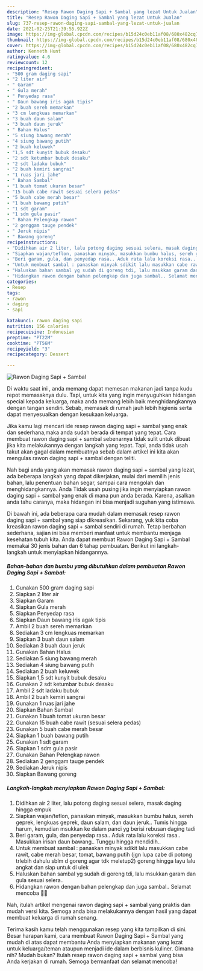 ```yaml
---
description: "Resep Rawon Daging Sapi + Sambal yang lezat Untuk Jualan"
title: "Resep Rawon Daging Sapi + Sambal yang lezat Untuk Jualan"
slug: 737-resep-rawon-daging-sapi-sambal-yang-lezat-untuk-jualan
date: 2021-02-25T21:39:55.922Z
image: https://img-global.cpcdn.com/recipes/b15d24c0eb11af08/680x482cq70/rawon-daging-sapi-sambal-foto-resep-utama.jpg
thumbnail: https://img-global.cpcdn.com/recipes/b15d24c0eb11af08/680x482cq70/rawon-daging-sapi-sambal-foto-resep-utama.jpg
cover: https://img-global.cpcdn.com/recipes/b15d24c0eb11af08/680x482cq70/rawon-daging-sapi-sambal-foto-resep-utama.jpg
author: Kenneth Hunt
ratingvalue: 4.6
reviewcount: 12
recipeingredient:
- "500 gram daging sapi"
- "2 liter air"
- " Garam"
- " Gula merah"
- " Penyedap rasa"
- " Daun bawang iris agak tipis"
- "2 buah sereh memarkan"
- "3 cm lengkuas memarkan"
- "3 buah daun salam"
- "3 buah daun jeruk"
- " Bahan Halus"
- "5 siung bawang merah"
- "4 siung bawang putih"
- "2 buah keluwek"
- "1,5 sdt kunyit bubuk desaku"
- "2 sdt ketumbar bubuk desaku"
- "2 sdt ladaku bubuk"
- "2 buah kemiri sangrai"
- "1 ruas jari jahe"
- " Bahan Sambal"
- "1 buah tomat ukuran besar"
- "15 buah cabe rawit sesuai selera pedas"
- "5 buah cabe merah besar"
- "1 buah bawang putih"
- "1 sdt garam"
- "1 sdm gula pasir"
- " Bahan Pelengkap rawon"
- "2 genggam tauge pendek"
- " Jeruk nipis"
- " Bawang goreng"
recipeinstructions:
- "Didihkan air 2 liter, lalu potong daging sesuai selera, masak daging hingga empuk"
- "Siapkan wajan/teflon, panaskan minyak, masukkan bumbu halus, sereh geprek, lengkuas geprek, daun salam, dan daun jeruk.. Tumis hingga harum, kemudian msukkan ke dalam panci yg berisi rebusan daging tadi"
- "Beri garam, gula, dan penyedap rasa.. Aduk rata lalu koreksi rasa.. Masukkan irisan daun bawang.. Tunggu hingga mendidih.."
- "Untuk membuat sambal : panaskan minyak sdikit lalu masukkan cabe rawit, cabe merah besar, tomat, bawang putih (jgn lupa cabe di potong trlebih dahulu sblm d goreng agar tdk meletup2) goreng hingga layu lalu angkat dan siap untuk di ulek"
- "Haluskan bahan sambal yg sudah di goreng tdi, lalu msukkan garam dan gula sesuai selera.."
- "Hidangkan rawon dengan bahan pelengkap dan juga sambal.. Selamat mencoba 🤤😍"
categories:
- Resep
tags:
- rawon
- daging
- sapi

katakunci: rawon daging sapi 
nutrition: 156 calories
recipecuisine: Indonesian
preptime: "PT22M"
cooktime: "PT56M"
recipeyield: "3"
recipecategory: Dessert

---
```



![Rawon Daging Sapi + Sambal](https://img-global.cpcdn.com/recipes/b15d24c0eb11af08/680x482cq70/rawon-daging-sapi-sambal-foto-resep-utama.jpg)

Di waktu  saat ini , anda memang dapat memesan makanan jadi tanpa kudu repot memasaknya dulu. Tapi, untuk kita yang ingin menyuguhkan hidangan special kepada keluarga, maka anda memang lebih baik menghidangkannya dengan tangan sendiri. Sebab, memasak di rumah jauh lebih higienis serta dapat menyesuaikan dengan kesukaan keluarga.

Jika kamu lagi mencari ide resep rawon daging sapi + sambal yang enak dan sederhana,maka anda sudah berada di tempat yang tepat. Cara membuat rawon daging sapi + sambal  sebenarnya tidak sulit untuk dibuat jika kita melakukannya dengan langkah yang tepat. Tapi, anda tidak usah takut akan gagal dalam membuatnya 
sebab dalam artikel ini kita akan mengulas rawon daging sapi + sambal dengan teliti.  



Nah bagi anda yang akan memasak rawon daging sapi + sambal yang lezat, ada beberapa langkah yang dapat dikerjakan, mulai dari memilih jenis bahan, lalu penentuan bahan segar, sampai cara mengolah dan menghidangkannya. Anda Tidak usah pusing jika ingin menyiapkan rawon daging sapi + sambal yang enak di mana pun anda berada. Karena, asalkan anda  tahu caranya, maka hidangan ini bisa menjadi suguhan yang istimewa.

Di bawah ini, ada beberapa cara mudah dalam memasak resep rawon daging sapi + sambal yang siap dikreasikan. Sekarang, yuk kita coba kreasikan rawon daging sapi + sambal sendiri di rumah. Tetap berbahan sederhana, sajian ini bisa memberi manfaat untuk membantu menjaga kesehatan tubuh kita. Anda dapat membuat Rawon Daging Sapi + Sambal memakai 30 jenis bahan dan 6 tahap pembuatan. Berikut ini langkah-langkah untuk menyiapkan hidangannya.

<!--inarticleads1-->

##### Bahan-bahan dan bumbu yang dibutuhkan dalam pembuatan Rawon Daging Sapi + Sambal:

1. Gunakan 500 gram daging sapi
1. Siapkan 2 liter air
1. Siapkan  Garam
1. Siapkan  Gula merah
1. Siapkan  Penyedap rasa
1. Siapkan  Daun bawang iris agak tipis
1. Ambil 2 buah sereh memarkan
1. Sediakan 3 cm lengkuas memarkan
1. Siapkan 3 buah daun salam
1. Sediakan 3 buah daun jeruk
1. Gunakan  Bahan Halus
1. Sediakan 5 siung bawang merah
1. Sediakan 4 siung bawang putih
1. Sediakan 2 buah keluwek
1. Siapkan 1,5 sdt kunyit bubuk desaku
1. Gunakan 2 sdt ketumbar bubuk desaku
1. Ambil 2 sdt ladaku bubuk
1. Ambil 2 buah kemiri sangrai
1. Gunakan 1 ruas jari jahe
1. Siapkan  Bahan Sambal
1. Gunakan 1 buah tomat ukuran besar
1. Gunakan 15 buah cabe rawit (sesuai selera pedas)
1. Gunakan 5 buah cabe merah besar
1. Siapkan 1 buah bawang putih
1. Gunakan 1 sdt garam
1. Siapkan 1 sdm gula pasir
1. Gunakan  Bahan Pelengkap rawon
1. Sediakan 2 genggam tauge pendek
1. Sediakan  Jeruk nipis
1. Siapkan  Bawang goreng




<!--inarticleads2-->

##### Langkah-langkah menyiapkan Rawon Daging Sapi + Sambal:

1. Didihkan air 2 liter, lalu potong daging sesuai selera, masak daging hingga empuk
1. Siapkan wajan/teflon, panaskan minyak, masukkan bumbu halus, sereh geprek, lengkuas geprek, daun salam, dan daun jeruk.. Tumis hingga harum, kemudian msukkan ke dalam panci yg berisi rebusan daging tadi
1. Beri garam, gula, dan penyedap rasa.. Aduk rata lalu koreksi rasa.. Masukkan irisan daun bawang.. Tunggu hingga mendidih..
1. Untuk membuat sambal : panaskan minyak sdikit lalu masukkan cabe rawit, cabe merah besar, tomat, bawang putih (jgn lupa cabe di potong trlebih dahulu sblm d goreng agar tdk meletup2) goreng hingga layu lalu angkat dan siap untuk di ulek
1. Haluskan bahan sambal yg sudah di goreng tdi, lalu msukkan garam dan gula sesuai selera..
1. Hidangkan rawon dengan bahan pelengkap dan juga sambal.. Selamat mencoba 🤤😍




Nah, itulah artikel mengenai  rawon daging sapi + sambal  yang praktis dan mudah versi kita. Semoga anda bisa melakukannya dengan hasil yang dapat membuat keluarga di rumah senang. 

Terima kasih kamu telah menggunakan resep yang kita tampilkan di sini. Besar harapan kami, cara membuat  Rawon Daging Sapi + Sambal yang mudah di atas dapat membantu Anda menyiapkan makanan yang lezat untuk keluarga/teman ataupun menjadi ide dalam berbisnis kuliner. Gimana nih? Mudah bukan? Itulah resep rawon daging sapi + sambal yang bisa Anda kerjakan di rumah. Semoga bermanfaat dan selamat mencoba!

